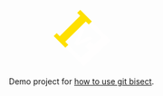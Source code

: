 <div align="center">

<svg version="1.1" id="Layer_1" xmlns:x="&ns_extend;" xmlns:i="&ns_ai;" xmlns:graph="&ns_graphs;"
	 xmlns="http://www.w3.org/2000/svg" xmlns:xlink="http://www.w3.org/1999/xlink" x="0px" y="0px" width="110px" height="110px"
	 viewBox="0 0 110 110" enable-background="new 0 0 110 110" xml:space="preserve">
<switch>
	<foreignObject requiredExtensions="&ns_ai;" x="0" y="0" width="1" height="1">
		<i:pgfRef  xlink:href="#adobe_illustrator_pgf">
		</i:pgfRef>
	</foreignObject>
	<g i:extraneous="self">
		<g>
			<g>
				<g>
					<path fill="#FFFEFE" d="M52.62,58.594l-2.958,4.104l0.148,0.148l4.23-2.884l16.337-7.538l4.612,4.638L45.595,69.43
						l-3.134-3.152L55.06,37.023l5.086,5.114L52.62,58.594z"/>
				</g>
			</g>
			<g>
				<polygon fill="#FEE000" points="52.788,6.182 47.421,11.488 52.743,16.84 16.504,52.654 11.182,47.303 5.931,52.492 
					26.422,73.098 31.672,67.908 26.35,62.555 62.59,26.741 67.911,32.093 73.279,26.788 				"/>
			</g>
			<g>
				<polygon fill="#FFFEFE" points="74.699,28.351 69.227,33.76 90.193,54.843 86.942,58.057 86.957,58.072 76.758,68.153 
					70.303,61.662 61.578,70.285 68.032,76.775 57.43,87.254 57.39,87.213 53.962,90.601 32.674,69.193 27.376,74.429 
					58.954,106.182 105.932,59.756 				"/>
			</g>
		</g>
	</g>
</switch>
</svg>

Demo project for <a href="https://www.ivelin.me/how-to-use-git-bisect/">how to use git bisect</a>.


</div>
